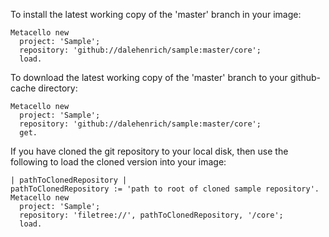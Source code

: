 To install the latest working copy of the 'master' branch in your image:

```Smalltalk
Metacello new
  project: 'Sample';
  repository: 'github://dalehenrich/sample:master/core';
  load.
```

To download the latest working copy of the 'master' branch to your github-cache directory:

```Smalltalk
Metacello new
  project: 'Sample';
  repository: 'github://dalehenrich/sample:master/core';
  get.
```

If you have cloned the git repository to your local disk, then use the following to load the cloned version into your image:

```Smalltalk
| pathToClonedRepository |
pathToClonedRepository := 'path to root of cloned sample repository'.
Metacello new
  project: 'Sample';
  repository: 'filetree://', pathToClonedRepository, '/core';
  load.
```

